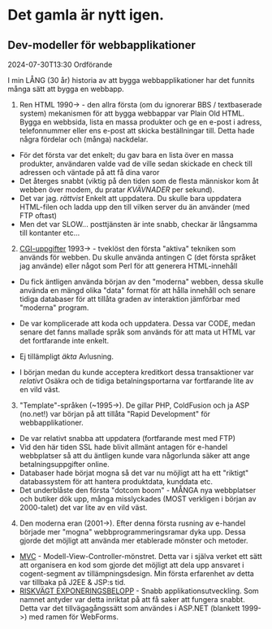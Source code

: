 # Det gamla är nytt igen.

## Dev-modeller för webbapplikationer

<datetime class="hidden">2024-07-30T13:30 Ordförande</datetime>

I min LÅNG (30 år) historia av att bygga webbapplikationer har det funnits många sätt att bygga en webbapp.

1. Ren HTML 1990-> - den allra första (om du ignorerar BBS / textbaserade system) mekanismen för att bygga webbappar var Plain Old HTML. Bygga en webbsida, lista en massa produkter och ge en e-post i adress, telefonnummer eller ens e-post att skicka beställningar till.
   Detta hade några fördelar och (många) nackdelar.

- För det första var det enkelt; du gav bara en lista över en massa produkter, användaren valde vad de ville sedan skickade en check till adressen och väntade på att få dina varor
- Det återges snabbt (viktig på den tiden som de flesta människor kom åt webben över modem, du pratar *KVÄVNADER* per sekund).
- Det var jag. *rättvist* Enkelt att uppdatera. Du skulle bara uppdatera HTML-filen och ladda upp den till vilken server du än använder (med FTP oftast)
- Men det var SLOW... posttjänsten är inte snabb, checkar är långsamma till kontanter etc...

2. [CGI-uppgifter](https://webdevelopmenthistory.com/1993-cgi-scripts-and-early-server-side-web-programming/)  1993-> - tveklöst den första "aktiva" tekniken som används för webben. Du skulle använda antingen C (det första språket jag använde) eller något som Perl för att generera HTML-innehåll

- Du fick äntligen använda början av den "moderna" webben, dessa skulle använda en mängd olika "data" format för att hålla innehåll och senare tidiga databaser för att tillåta graden av interaktion jämförbar med "moderna" program.

- De var komplicerade att koda och uppdatera. Dessa var CODE, medan senare det fanns mallade språk som används för att mata ut HTML var det fortfarande inte enkelt.

- Ej tillämpligt *äkta* Avlusning.

- I början medan du kunde acceptera kreditkort dessa transaktioner var *relativt* Osäkra och de tidiga betalningsportarna var fortfarande lite av en vild väst.

3. "Template"-språken (~1995->). De gillar PHP, ColdFusion och ja ASP (no.net!) var början på att tillåta "Rapid Development" för webbapplikationer.

- De var relativt snabba att uppdatera (fortfarande mest med FTP)
- Vid den här tiden SSL hade blivit allmänt antagen för e-handel webbplatser så att du äntligen kunde vara någorlunda säker att ange betalningsuppgifter online.
- Databaser hade börjat mogna så det var nu möjligt att ha ett "riktigt" databassystem för att hantera produktdata, kunddata etc.
- Det underblåste den första "dotcom boom" - MÅNGA nya webbplatser och butiker dök upp, många misslyckades (MOST verkligen i början av 2000-talet) det var lite av en vild väst.

4. Den moderna eran (2001->). Efter denna första rusning av e-handel började mer "mogna" webbprogrammeringsramar dyka upp. Dessa gjorde det möjligt att använda mer etablerade mönster och metoder.

- [MVC](https://en.wikipedia.org/wiki/Model%E2%80%93view%E2%80%93controller) - Modell-View-Controller-mönstret. Detta var i själva verket ett sätt att organisera en kod som gjorde det möjligt att dela upp ansvaret i cogent-segment av tillämpningsdesign. Min första erfarenhet av detta var tillbaka på J2EE & JSP:s tid.
- [RISKVÄGT EXPONERINGSBELOPP](https://en.wikipedia.org/wiki/Rapid_application_development) - Snabb applikationsutveckling. Som namnet antyder var detta inriktat på att få saker att fungera snabbt. Detta var det tillvägagångssätt som användes i ASP.NET (blankett 1999->) med ramen för WebForms.